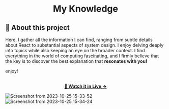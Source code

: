 <div align="center">
  <h1>My Knowledge</h1>
</div>

## 💜 About this project

Here, I gather all the information I can find, ranging from subtle details about React to substantial aspects of system design. I enjoy delving deeply into topics while also keeping an eye on the broader context. I find everything in the world of computing fascinating, and I firmly believe that the key is to discover the best explanation that <strong>resonates with you!</strong>

enjoy!

<p align="center">
    <br>
    <a href="https://peryshahar.notion.site/Computers-b7d4581a38e444229b72e92ba25f85d1?pvs=4"><strong>👀 Watch it in Live → </strong></a>
</p>

![Screenshot from 2023-10-25 15-33-52](https://github.com/PeryShahar/my-knowledge/assets/89962400/8526b44f-2cdc-4071-8261-22cdf4139cd2)
![Screenshot from 2023-10-25 15-34-24](https://github.com/PeryShahar/my-knowledge/assets/89962400/1e4928a3-dee9-470f-891d-1ef49b975a0d)
